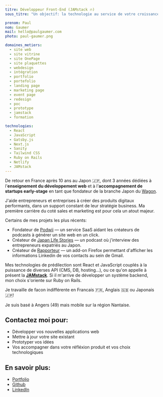```yaml
---
titre: Développeur Front-End (JAMstack 🔥)
sous_titre: "Un objectif: la technologie au service de votre croissance"

prenom: Paul
nom: Gaumer
mail: hello@paulgaumer.com
photo: paul-gaumer.png

domaines_metiers:
  - site web
  - site vitrine
  - site OnePage
  - site plaquettes
  - webdesign
  - intégration
  - portfolio
  - portefolio
  - landing page
  - marketing page
  - event page
  - redesign
  - poc
  - prototype
  - jamstack
  - formation

technologies:
  - React
  - JavaScript
  - Gatsby.js
  - Next.js
  - Sanity
  - Tailwind CSS
  - Ruby on Rails
  - Netlify
  - JAMstack
---
```


De retour en France après 10 ans au Japon 🇯🇵, dont 3 années dédiées à l'**enseignement du développement web** et à l'**accompagnement de startups early-stage** en tant que fondateur de la branche Japon du [Wagon](https://www.lewagon.com/fr).

J'aide entrepreneurs et entreprises à créer des produits digitaux performants, dans un support constant de leur stratégie business. Ma première carrière du coté sales et marketing est pour cela un atout majeur.

Certains de mes projets les plus récents:

- Fondateur de [Podwii](https://podwii.com) — un service SaaS aidant les créateurs de podcasts à générer un site web en un click.
- Créateur de [Japan Life Stories](https://japanlifestories.com) — un podcast où j'interview des entrepreneurs expatriés au Japon.
- Créateur de [Rapporteur](https://addons.mozilla.org/fr/firefox/addon/rapporteur/) — un add-on Firefox permettant d'afficher les informations Linkedin de vos contacts au sein de Gmail.

Mes technologies de prédilection sont React et JavaScript couplés à la puissance de diverses API (CMS, DB, hosting...), ou ce qu'on appelle à présent la **[JAMstack](https://jamstack.org/)**.
Si il m'arrive de développer un système backend, mon choix s'oriente sur Ruby on Rails.

Je travaille de facon indifférente en Francais 🇫🇷, Anglais 🇬🇧 ou Japonais 🇯🇵!

Je suis basé à Angers (49) mais mobile sur la région Nantaise.

## Contactez moi pour:

- Développer vos nouvelles applications web
- Mettre à jour votre site existant
- Prototyper vos idées
- Vos accompagner dans votre réfléxion produit et vos choix technologiques

## En savoir plus:

- [Portfolio](https://paulgaumer.com/)
- [Github](https://github.com/paulgaumer)
- [LinkedIn](https://www.linkedin.com/in/paulgaumer/)
